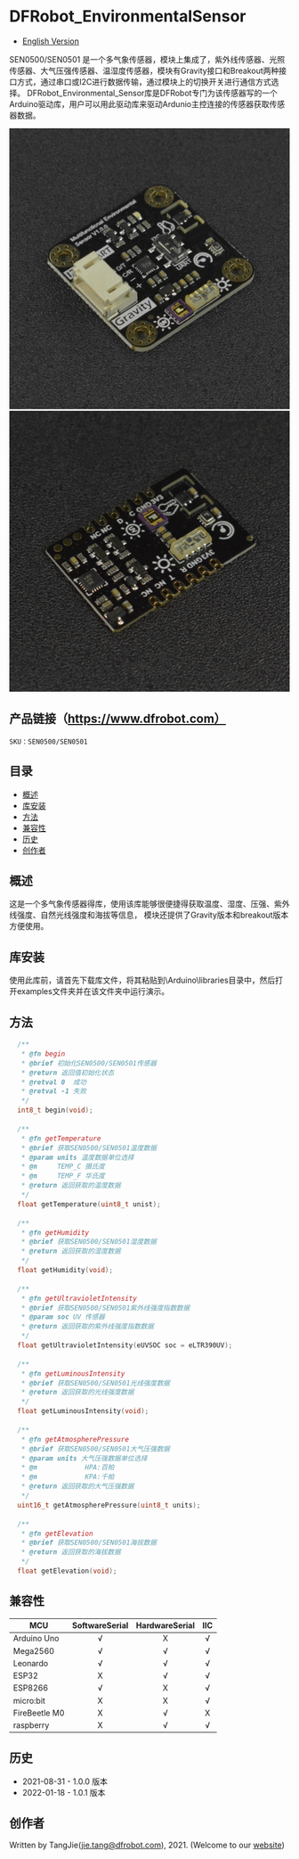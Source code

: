 DFRobot_EnvironmentalSensor
===========================

* [English Version](./README.md)

SEN0500/SEN0501 是一个多气象传感器，模块上集成了，紫外线传感器、光照传感器、大气压强传感器、温湿度传感器，模块有Gravity接口和Breakout两种接口方式，通过串口或I2C进行数据传输，通过模块上的切换开关进行通信方式选择。
DFRobot_Environmental_Sensor库是DFRobot专门为该传感器写的一个Arduino驱动库，用户可以用此驱动库来驱动Ardunio主控连接的传感器获取传感器数据。

![产品效果图片](./resources/images/SEN0501.png)
![产品效果图片](./resources/images/SEN0500.png)

## 产品链接（https://www.dfrobot.com）

    SKU：SEN0500/SEN0501
  
## 目录

  * [概述](#概述)
  * [库安装](#库安装)
  * [方法](#方法)
  * [兼容性](#兼容性)
  * [历史](#历史)
  * [创作者](#创作者)

## 概述

这是一个多气象传感器得库，使用该库能够很便捷得获取温度、湿度、压强、紫外线强度、自然光线强度和海拔等信息，
模块还提供了Gravity版本和breakout版本方便使用。

## 库安装

使用此库前，请首先下载库文件，将其粘贴到\Arduino\libraries目录中，然后打开examples文件夹并在该文件夹中运行演示。

## 方法

```C++
  /**
   * @fn begin
   * @brief 初始化SEN0500/SEN0501传感器
   * @return 返回值初始化状态
   * @retval 0  成功
   * @retval -1 失败
   */
  int8_t begin(void);

  /**
   * @fn getTemperature
   * @brief 获取SEN0500/SEN0501温度数据
   * @param units 温度数据单位选择
   * @n     TEMP_C 摄氏度
   * @n     TEMP_F 华氏度 
   * @return 返回获取的温度数据
   */
  float getTemperature(uint8_t unist);

  /**
   * @fn getHumidity
   * @brief 获取SEN0500/SEN0501湿度数据 
   * @return 返回获取的湿度数据
   */
  float getHumidity(void);

  /**
   * @fn getUltravioletIntensity
   * @brief 获取SEN0500/SEN0501紫外线强度指数数据 
   * @param soc UV 传感器
   * @return 返回获取的紫外线强度指数数据
   */
  float getUltravioletIntensity(eUVSOC soc = eLTR390UV);

  /**
   * @fn getLuminousIntensity
   * @brief 获取SEN0500/SEN0501光线强度数据 
   * @return 返回获取的光线强度数据
   */
  float getLuminousIntensity(void);

  /**
   * @fn getAtmospherePressure
   * @brief 获取SEN0500/SEN0501大气压强数据 
   * @param units 大气压强数据单位选择
   * @n            HPA:百帕
   * @n            KPA:千帕
   * @return 返回获取的大气压强数据
   */
  uint16_t getAtmospherePressure(uint8_t units);

  /**
   * @fn getElevation
   * @brief 获取SEN0500/SEN0501海拔数据 
   * @return 返回获取的海拔数据
   */
  float getElevation(void);
```


## 兼容性

MCU                | SoftwareSerial | HardwareSerial |      IIC      |
------------------ | :----------: | :----------: | :----------: | 
Arduino Uno        |      √       |      X       |      √       |
Mega2560           |      √       |      √       |      √       |
Leonardo           |      √       |      √       |      √       |
ESP32              |      X       |      √       |      √       |
ESP8266            |      √       |      X       |      √       |
micro:bit          |      X       |      X       |      √       |
FireBeetle M0      |      X       |      √       |      X        |
raspberry          |      X       |      √       |      √       |

## 历史
- 2021-08-31 - 1.0.0 版本
- 2022-01-18 - 1.0.1 版本

## 创作者

Written by TangJie(jie.tang@dfrobot.com), 2021. (Welcome to our [website](https://www.dfrobot.com/))
